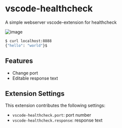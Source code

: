 # vscode-healthcheck

A simple webserver vscode-extension for healthcheck 

![image](https://user-images.githubusercontent.com/7788821/207578313-7ee0eb60-6e98-4c51-81ba-62480def356c.png)

```bash
$ curl localhost:8888
{"hello": "world"}$
```

## Features

- Change port
- Editable response text

## Extension Settings

This extension contributes the following settings:

* `vscode-healthcheck.port`: port number
* `vscode-healthcheck.response`: response text

<!--
## Known Issues

Calling out known issues can help limit users opening duplicate issues against your extension.
-->
